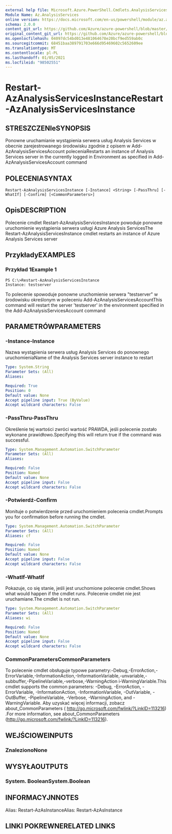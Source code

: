 ```yaml
---
external help file: Microsoft.Azure.PowerShell.Cmdlets.AnalysisServices.Dataplane.dll-Help.xml
Module Name: Az.AnalysisServices
online version: https://docs.microsoft.com/en-us/powershell/module/az.analysisservices/restart-azanalysisservicesinstance
schema: 2.0.0
content_git_url: https://github.com/Azure/azure-powershell/blob/master/src/AnalysisServices/AnalysisServices/help/Restart-AzAnalysisServicesInstance.md
original_content_git_url: https://github.com/Azure/azure-powershell/blob/master/src/AnalysisServices/AnalysisServices/help/Restart-AzAnalysisServicesInstance.md
ms.openlocfilehash: 04097dc54bd013e481064678e20bcf9ed559ab0c
ms.sourcegitcommit: 68451baa389791703e666d95469602c5652609ee
ms.translationtype: MT
ms.contentlocale: pl-PL
ms.lasthandoff: 01/05/2021
ms.locfileid: "98502551"
---
```

# <span data-ttu-id="01bb1-101">Restart-AzAnalysisServicesInstance</span><span class="sxs-lookup"><span data-stu-id="01bb1-101">Restart-AzAnalysisServicesInstance</span></span>

## <span data-ttu-id="01bb1-102">STRESZCZENIe</span><span class="sxs-lookup"><span data-stu-id="01bb1-102">SYNOPSIS</span></span>
<span data-ttu-id="01bb1-103">Ponowne uruchamianie wystąpienia serwera usług Analysis Services w obecnie zarejestrowanego środowisku zgodnie z opisem w Add-AzAnalysisServicesAccount polecenia</span><span class="sxs-lookup"><span data-stu-id="01bb1-103">Restarts an instance of Analysis Services server in the currently logged in Environment as specified in Add-AzAnalysisServicesAccount command</span></span>

## <span data-ttu-id="01bb1-104">POLECENIA</span><span class="sxs-lookup"><span data-stu-id="01bb1-104">SYNTAX</span></span>

```
Restart-AzAnalysisServicesInstance [-Instance] <String> [-PassThru] [-WhatIf] [-Confirm] [<CommonParameters>]
```

## <span data-ttu-id="01bb1-105">Opis</span><span class="sxs-lookup"><span data-stu-id="01bb1-105">DESCRIPTION</span></span>
<span data-ttu-id="01bb1-106">Polecenie cmdlet Restart-AzAnalysisServicesInstance powoduje ponowne uruchomienie wystąpienia serwera usługi Azure Analysis Services</span><span class="sxs-lookup"><span data-stu-id="01bb1-106">The Restart-AzAnalysisServicesInstance cmdlet restarts an instance of Azure Analysis Services server</span></span>

## <span data-ttu-id="01bb1-107">Przykłady</span><span class="sxs-lookup"><span data-stu-id="01bb1-107">EXAMPLES</span></span>

### <span data-ttu-id="01bb1-108">Przykład 1</span><span class="sxs-lookup"><span data-stu-id="01bb1-108">Example 1</span></span>
```
PS C:\>Restart-AzAnalysisServicesInstance
Instance: testserver
```

<span data-ttu-id="01bb1-109">To polecenie spowoduje ponowne uruchomienie serwera "testserver" w środowisku określonym w poleceniu Add-AzAnalysisServicesAccount</span><span class="sxs-lookup"><span data-stu-id="01bb1-109">This command will restart the server 'testserver' in the environment specified in the Add-AzAnalysisServicesAccount command</span></span>

## <span data-ttu-id="01bb1-110">PARAMETRÓW</span><span class="sxs-lookup"><span data-stu-id="01bb1-110">PARAMETERS</span></span>

### <span data-ttu-id="01bb1-111">-Instance</span><span class="sxs-lookup"><span data-stu-id="01bb1-111">-Instance</span></span>
<span data-ttu-id="01bb1-112">Nazwa wystąpienia serwera usług Analysis Services do ponownego uruchomienia</span><span class="sxs-lookup"><span data-stu-id="01bb1-112">Name of the Analysis Services server instance to restart</span></span>

```yaml
Type: System.String
Parameter Sets: (All)
Aliases:

Required: True
Position: 0
Default value: None
Accept pipeline input: True (ByValue)
Accept wildcard characters: False
```

### <span data-ttu-id="01bb1-113">-PassThru</span><span class="sxs-lookup"><span data-stu-id="01bb1-113">-PassThru</span></span>
<span data-ttu-id="01bb1-114">Określenie tej wartości zwróci wartość PRAWDA, jeśli polecenie zostało wykonane prawidłowo.</span><span class="sxs-lookup"><span data-stu-id="01bb1-114">Specifying this will return true if the command was successful.</span></span>

```yaml
Type: System.Management.Automation.SwitchParameter
Parameter Sets: (All)
Aliases:

Required: False
Position: Named
Default value: None
Accept pipeline input: False
Accept wildcard characters: False
```

### <span data-ttu-id="01bb1-115">-Potwierdź</span><span class="sxs-lookup"><span data-stu-id="01bb1-115">-Confirm</span></span>
<span data-ttu-id="01bb1-116">Monituje o potwierdzenie przed uruchomieniem polecenia cmdlet.</span><span class="sxs-lookup"><span data-stu-id="01bb1-116">Prompts you for confirmation before running the cmdlet.</span></span>

```yaml
Type: System.Management.Automation.SwitchParameter
Parameter Sets: (All)
Aliases: cf

Required: False
Position: Named
Default value: None
Accept pipeline input: False
Accept wildcard characters: False
```

### <span data-ttu-id="01bb1-117">-WhatIf</span><span class="sxs-lookup"><span data-stu-id="01bb1-117">-WhatIf</span></span>
<span data-ttu-id="01bb1-118">Pokazuje, co się stanie, jeśli jest uruchomione polecenie cmdlet.</span><span class="sxs-lookup"><span data-stu-id="01bb1-118">Shows what would happen if the cmdlet runs.</span></span>
<span data-ttu-id="01bb1-119">Polecenie cmdlet nie jest uruchamiane.</span><span class="sxs-lookup"><span data-stu-id="01bb1-119">The cmdlet is not run.</span></span>

```yaml
Type: System.Management.Automation.SwitchParameter
Parameter Sets: (All)
Aliases: wi

Required: False
Position: Named
Default value: None
Accept pipeline input: False
Accept wildcard characters: False
```

### <span data-ttu-id="01bb1-120">CommonParameters</span><span class="sxs-lookup"><span data-stu-id="01bb1-120">CommonParameters</span></span>
<span data-ttu-id="01bb1-121">To polecenie cmdlet obsługuje typowe parametry:-Debug,-ErrorAction,-ErrorVariable,-InformationAction,-InformationVariable,-unvariable,-subbuffer,-PipelineVariable,-verbose,-WarningAction i-WarningVariable.</span><span class="sxs-lookup"><span data-stu-id="01bb1-121">This cmdlet supports the common parameters: -Debug, -ErrorAction, -ErrorVariable, -InformationAction, -InformationVariable, -OutVariable, -OutBuffer, -PipelineVariable, -Verbose, -WarningAction, and -WarningVariable.</span></span> <span data-ttu-id="01bb1-122">Aby uzyskać więcej informacji, zobacz about_CommonParameters ( http://go.microsoft.com/fwlink/?LinkID=113216) .</span><span class="sxs-lookup"><span data-stu-id="01bb1-122">For more information, see about_CommonParameters (http://go.microsoft.com/fwlink/?LinkID=113216).</span></span>

## <span data-ttu-id="01bb1-123">WEJŚCIOWE</span><span class="sxs-lookup"><span data-stu-id="01bb1-123">INPUTS</span></span>

### <span data-ttu-id="01bb1-124">Znaleziono</span><span class="sxs-lookup"><span data-stu-id="01bb1-124">None</span></span>

## <span data-ttu-id="01bb1-125">WYSYŁA</span><span class="sxs-lookup"><span data-stu-id="01bb1-125">OUTPUTS</span></span>

### <span data-ttu-id="01bb1-126">System. Boolean</span><span class="sxs-lookup"><span data-stu-id="01bb1-126">System.Boolean</span></span>

## <span data-ttu-id="01bb1-127">INFORMACYJN</span><span class="sxs-lookup"><span data-stu-id="01bb1-127">NOTES</span></span>
<span data-ttu-id="01bb1-128">Alias: Restart-AzAsInstance</span><span class="sxs-lookup"><span data-stu-id="01bb1-128">Alias: Restart-AzAsInstance</span></span>

## <span data-ttu-id="01bb1-129">LINKI POKREWNE</span><span class="sxs-lookup"><span data-stu-id="01bb1-129">RELATED LINKS</span></span>
